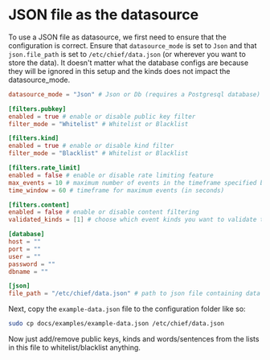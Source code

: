 # JSON file as the datasource

To use a JSON file as datasource, we first need to ensure that the configuration is correct.
Ensure that `datasource_mode` is set to `Json` and that `json.file_path` is set to `/etc/chief/data.json` 
(or wherever you want to store the data). It doesn't matter what the database configs are because they will be ignored
in this setup and the kinds does not impact the datasource_mode.

```toml
datasource_mode = "Json" # Json or Db (requires a Postgresql database)

[filters.pubkey]
enabled = true # enable or disable public key filter
filter_mode = "Whitelist" # Whitelist or Blacklist

[filters.kind]
enabled = true # enable or disable kind filter
filter_mode = "Blacklist" # Whitelist or Blacklist

[filters.rate_limit]
enabled = false # enable or disable rate limiting feature
max_events = 10 # maximum number of events in the timeframe specified below
time_window = 60 # timeframe for maximum events (in seconds)

[filters.content]
enabled = false # enable or disable content filtering
validated_kinds = [1] # choose which event kinds you want to validate the content field for

[database]
host = ""
port = ""
user = ""
password = ""
dbname = ""

[json]
file_path = "/etc/chief/data.json" # path to json file containing data to filter with
```

Next, copy the `example-data.json` file to the configuration folder like so:

```bash
sudo cp docs/examples/example-data.json /etc/chief/data.json
```

Now just add/remove public keys, kinds and words/sentences from the lists in this file to whitelist/blacklist anything.
